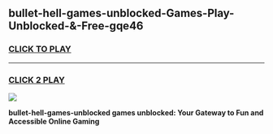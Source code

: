 
## bullet-hell-games-unblocked-Games-Play-Unblocked-&-Free-gqe46
<h3>
<a href="https://premium76.site?title=bullet-hell-games-unblocked&ref=24A">CLICK TO PLAY</a></h3>
<hr>

<h3>
<a href="https://premium76.site?title=bullet-hell-games-unblocked&ref=24A">CLICK 2 PLAY</a>
  
</h3>

<a href="https://premium76.site?title=bullet-hell-games-unblocked&ref=24A"><img src="https://clearcache.store/games.png"></a>


**bullet-hell-games-unblocked games unblocked: Your Gateway to Fun and Accessible Online Gaming**
